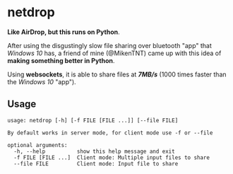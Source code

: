 # netdrop
**Like AirDrop, but this runs on Python**.

After using the disgustingly slow file sharing over bluetooth "app" that *Windows 10* has, a friend of mine (@MikenTNT) came up with this idea of **making something better in Python**.

Using **websockets**, it is able to share files at _**7MB/s**_ (1000 times faster than the *Windows 10* "app").

## Usage
```
usage: netdrop [-h] [-f FILE [FILE ...]] [--file FILE]

By default works in server mode, for client mode use -f or --file

optional arguments:
  -h, --help          show this help message and exit
  -f FILE [FILE ...]  Client mode: Multiple input files to share
  --file FILE         Client mode: Input file to share
```
